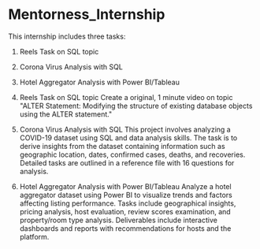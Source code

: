 # Mentorness_Internship

This internship includes three tasks:

1. Reels Task on SQL topic
2. Corona Virus Analysis with SQL
3. Hotel Aggregator Analysis with Power BI/Tableau

1. Reels Task on SQL topic
Create a original, 1 minute video on topic "ALTER Statement: Modifying the structure of existing database objects using the ALTER statement."

2. Corona Virus Analysis with SQL
This project involves analyzing a COVID-19 dataset using SQL and data analysis skills. The task is to derive insights from the dataset containing information such as geographic location, dates, confirmed cases,
deaths, and recoveries. Detailed tasks are outlined in a reference file with 16 questions for analysis.

3. Hotel Aggregator Analysis with Power BI/Tableau
Analyze a hotel aggregator dataset using Power BI to visualize trends and factors affecting listing performance. Tasks include geographical insights, pricing analysis, host evaluation, review scores examination, and property/room type analysis. Deliverables include interactive dashboards and reports with recommendations for hosts and the platform.
